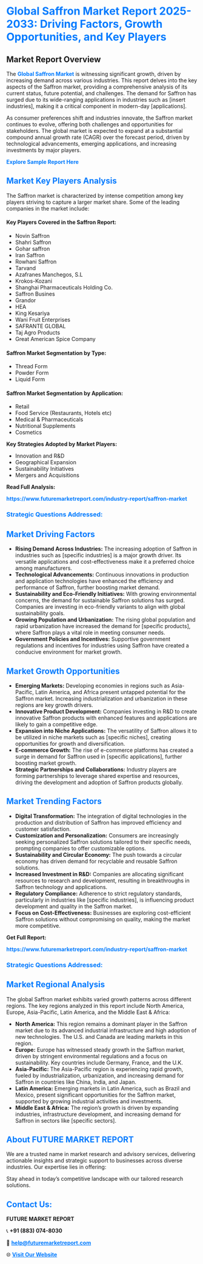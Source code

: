 <h1 style="color: #007BFF;">Global Saffron Market Report 2025-2033: Driving Factors, Growth Opportunities, and Key Players</h1>

<section id="overview">
<h2>Market Report Overview</h2>
<p>The <a href="https://www.futuremarketreport.com/industry-report/saffron-market" style="color: #007BFF; text-decoration: none;"><strong>Global Saffron Market</strong></a> is witnessing significant growth, driven by increasing demand across various industries. This report delves into the key aspects of the Saffron market, providing a comprehensive analysis of its current status, future potential, and challenges. The demand for Saffron has surged due to its wide-ranging applications in industries such as [insert industries], making it a critical component in modern-day [applications].</p>
<p>As consumer preferences shift and industries innovate, the Saffron market continues to evolve, offering both challenges and opportunities for stakeholders. The global market is expected to expand at a substantial compound annual growth rate (CAGR) over the forecast period, driven by technological advancements, emerging applications, and increasing investments by major players.</p>
</section>

<section id="overview">
<p><a href="https://www.futuremarketreport.com/request-sample/reportId=91528" style="color: #007BFF; text-decoration: none;"><strong>Explore Sample Report Here</strong></a></p>
</section>

<section id="key-players">
<h2 style="color: #007BFF;">Market Key Players Analysis</h2>
<p>The Saffron market is characterized by intense competition among key players striving to capture a larger market share. Some of the leading companies in the market include:</p>
<h4>Key Players Covered in the Saffron Report:</h4>
<ul><li>Novin Saffron</li><li>Shahri Saffron</li><li>Gohar saffron</li><li>Iran Saffron</li><li>Rowhani Saffron</li><li>Tarvand</li><li>Azafranes Manchegos, S.L</li><li>Krokos-Kozani</li><li>Shanghai Pharmaceuticals Holding Co.</li><li>Saffron Busines</li><li>Grandor</li><li>HEA</li><li>King Kesariya</li><li>Wani Fruit Enterprises</li><li>SAFRANTE GLOBAL</li><li>Taj Agro Products</li><li>Great American Spice Company</li></ul>
<h4>Saffron Market Segmentation by Type:</h4>
<ul><li>Thread Form</li><li>Powder Form</li><li>Liquid Form</li></ul>

<h4>Saffron Market Segmentation by Application:</h4>
<ul><li>Retail</li><li>Food Service (Restaurants, Hotels etc)</li><li>Medical &amp; Pharmaceuticals</li><li>Nutritional Supplements</li><li>Cosmetics</li></ul>
<p><strong>Key Strategies Adopted by Market Players:</strong></p>
<ul>
<li>Innovation and R&D</li>
<li>Geographical Expansion</li>
<li>Sustainability Initiatives</li>
<li>Mergers and Acquisitions</li>
</ul>
</section>

<section>
<p><strong>Read Full Analysis: </strong></p><a href="https://www.futuremarketreport.com/industry-report/saffron-market" style="color: #007BFF; text-decoration: none;"><strong>https://www.futuremarketreport.com/industry-report/saffron-market</strong></a>
<h3 style="color: #007BFF;">Strategic Questions Addressed:</h3>
</section>

<section id="driving-factors">
<h2 style="color: #007BFF;">Market Driving Factors</h2>
<ul>
<li><strong>Rising Demand Across Industries:</strong> The increasing adoption of Saffron in industries such as [specific industries] is a major growth driver. Its versatile applications and cost-effectiveness make it a preferred choice among manufacturers.</li>
<li><strong>Technological Advancements:</strong> Continuous innovations in production and application technologies have enhanced the efficiency and performance of Saffron, further boosting market demand.</li>
<li><strong>Sustainability and Eco-Friendly Initiatives:</strong> With growing environmental concerns, the demand for sustainable Saffron solutions has surged. Companies are investing in eco-friendly variants to align with global sustainability goals.</li>
<li><strong>Growing Population and Urbanization:</strong> The rising global population and rapid urbanization have increased the demand for [specific products], where Saffron plays a vital role in meeting consumer needs.</li>
<li><strong>Government Policies and Incentives:</strong> Supportive government regulations and incentives for industries using Saffron have created a conducive environment for market growth.</li>
</ul>
</section>

<section id="growth-opportunities">
<h2 style="color: #007BFF;">Market Growth Opportunities</h2>
<ul>
<li><strong>Emerging Markets:</strong> Developing economies in regions such as Asia-Pacific, Latin America, and Africa present untapped potential for the Saffron market. Increasing industrialization and urbanization in these regions are key growth drivers.</li>
<li><strong>Innovative Product Development:</strong> Companies investing in R&D to create innovative Saffron products with enhanced features and applications are likely to gain a competitive edge.</li>
<li><strong>Expansion into Niche Applications:</strong> The versatility of Saffron allows it to be utilized in niche markets such as [specific niches], creating opportunities for growth and diversification.</li>
<li><strong>E-commerce Growth:</strong> The rise of e-commerce platforms has created a surge in demand for Saffron used in [specific applications], further boosting market growth.</li>
<li><strong>Strategic Partnerships and Collaborations:</strong> Industry players are forming partnerships to leverage shared expertise and resources, driving the development and adoption of Saffron products globally.</li>
</ul>
</section>

<section id="trending-factors">
<h2 style="color: #007BFF;">Market Trending Factors</h2>
<ul>
<li><strong>Digital Transformation:</strong> The integration of digital technologies in the production and distribution of Saffron has improved efficiency and customer satisfaction.</li>
<li><strong>Customization and Personalization:</strong> Consumers are increasingly seeking personalized Saffron solutions tailored to their specific needs, prompting companies to offer customizable options.</li>
<li><strong>Sustainability and Circular Economy:</strong> The push towards a circular economy has driven demand for recyclable and reusable Saffron solutions.</li>
<li><strong>Increased Investment in R&D:</strong> Companies are allocating significant resources to research and development, resulting in breakthroughs in Saffron technology and applications.</li>
<li><strong>Regulatory Compliance:</strong> Adherence to strict regulatory standards, particularly in industries like [specific industries], is influencing product development and quality in the Saffron market.</li>
<li><strong>Focus on Cost-Effectiveness:</strong> Businesses are exploring cost-efficient Saffron solutions without compromising on quality, making the market more competitive.</li>
</ul>
</section>

<section>
<p><strong>Get Full Report: </strong></p><a href="https://www.futuremarketreport.com/industry-report/saffron-market" style="color: #007BFF; text-decoration: none;"><strong>https://www.futuremarketreport.com/industry-report/saffron-market</strong></a>
<h3 style="color: #007BFF;">Strategic Questions Addressed:</h3>
</section>


<section id="regional-analysis">
<h2 style="color: #007BFF;">Market Regional Analysis</h2>
<p>The global Saffron market exhibits varied growth patterns across different regions. The key regions analyzed in this report include North America, Europe, Asia-Pacific, Latin America, and the Middle East & Africa:</p>
<ul>
<li><strong>North America:</strong> This region remains a dominant player in the Saffron market due to its advanced industrial infrastructure and high adoption of new technologies. The U.S. and Canada are leading markets in this region.</li>
<li><strong>Europe:</strong> Europe has witnessed steady growth in the Saffron market, driven by stringent environmental regulations and a focus on sustainability. Key countries include Germany, France, and the U.K.</li>
<li><strong>Asia-Pacific:</strong> The Asia-Pacific region is experiencing rapid growth, fueled by industrialization, urbanization, and increasing demand for Saffron in countries like China, India, and Japan.</li>
<li><strong>Latin America:</strong> Emerging markets in Latin America, such as Brazil and Mexico, present significant opportunities for the Saffron market, supported by growing industrial activities and investments.</li>
<li><strong>Middle East & Africa:</strong> The region’s growth is driven by expanding industries, infrastructure development, and increasing demand for Saffron in sectors like [specific sectors].</li>
</ul>
</section>

<footer>
<h2 style="color: #007BFF;">About FUTURE MARKET REPORT</h2>
<p>We are a trusted name in market research and advisory services, delivering actionable insights and strategic support to businesses across diverse industries. Our expertise lies in offering:</p>

<p>Stay ahead in today’s competitive landscape with our tailored research solutions.</p>

<h2 style="color: #007BFF;">Contact Us:</h2>
<p><strong>FUTURE MARKET REPORT</strong></p>
<p>📞 <strong>+91 (883) 074-8030</strong></p>
<p>📧 <strong><a href="mailto:help@futuremarketreport.com" style="color: #007BFF;">help@futuremarketreport.com</a></strong></p>
<p>🌐 <strong><a href="https://www.futuremarketreport.com/" style="color: #007BFF;">Visit Our Website</a></strong></p>
</footer>